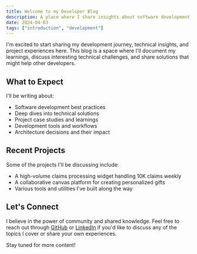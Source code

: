 ```yaml
---
title: Welcome to my Developer Blog
description: A place where I share insights about software development, project experiences, and technical discoveries.
date: 2024-04-03
tags: ["introduction", "development"]
---
```


I'm excited to start sharing my development journey, technical insights, and project experiences here. This blog is a space where I'll document my learnings, discuss interesting technical challenges, and share solutions that might help other developers.

## What to Expect

I'll be writing about:
- Software development best practices
- Deep dives into technical solutions
- Project case studies and learnings
- Development tools and workflows
- Architecture decisions and their impact

## Recent Projects

Some of the projects I'll be discussing include:
- A high-volume claims processing widget handling 10K claims weekly
- A collaborative canvas platform for creating personalized gifts
- Various tools and utilities I've built along the way

## Let's Connect

I believe in the power of community and shared knowledge. Feel free to reach out through [GitHub](https://github.com/Dorkside) or [LinkedIn](https://linkedin.com/in/Dorkside) if you'd like to discuss any of the topics I cover or share your own experiences.

Stay tuned for more content! 